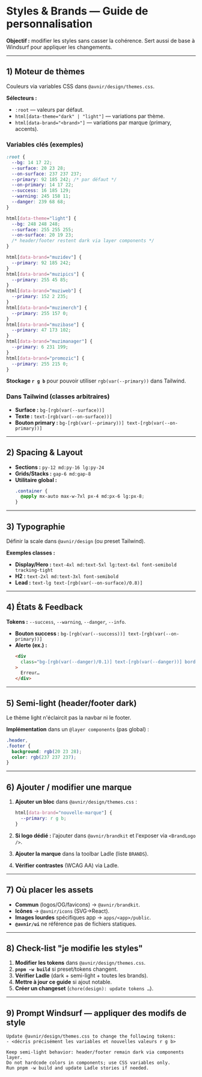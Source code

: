 # Styles & Brands — Guide de personnalisation

**Objectif :** modifier les styles sans casser la cohérence. Sert aussi de base à Windsurf pour appliquer les changements.

---

## 1) Moteur de thèmes

Couleurs via variables CSS dans `@avnir/design/themes.css`.

**Sélecteurs :**

- `:root` — valeurs par défaut.
- `html[data-theme="dark" | "light"]` — variations par thème.
- `html[data-brand="<brand>"]` — variations par marque (primary, accents).

### Variables clés (exemples)

```css
:root {
  --bg: 14 17 22;
  --surface: 20 23 28;
  --on-surface: 237 237 237;
  --primary: 92 185 242; /* par défaut */
  --on-primary: 14 17 22;
  --success: 16 185 129;
  --warning: 245 158 11;
  --danger: 239 68 68;
}

html[data-theme="light"] {
  --bg: 248 248 248;
  --surface: 255 255 255;
  --on-surface: 20 19 23;
  /* header/footer restent dark via layer components */
}

html[data-brand="muzidev"] {
  --primary: 92 185 242;
}
html[data-brand="muzipics"] {
  --primary: 255 45 85;
}
html[data-brand="muziweb"] {
  --primary: 152 2 235;
}
html[data-brand="muzimerch"] {
  --primary: 255 157 0;
}
html[data-brand="muzibase"] {
  --primary: 47 173 102;
}
html[data-brand="muzimanager"] {
  --primary: 6 231 199;
}
html[data-brand="promozic"] {
  --primary: 255 215 0;
}
```

**Stockage `r g b`** pour pouvoir utiliser `rgb(var(--primary))` dans Tailwind.

### Dans Tailwind (classes arbitraires)

- **Surface :** `bg-[rgb(var(--surface))]`
- **Texte :** `text-[rgb(var(--on-surface))]`
- **Bouton primary :** `bg-[rgb(var(--primary))] text-[rgb(var(--on-primary))]`

---

## 2) Spacing & Layout

- **Sections :** `py-12 md:py-16 lg:py-24`
- **Grids/Stacks :** `gap-6 md:gap-8`
- **Utilitaire global :**
  ```css
  .container {
    @apply mx-auto max-w-7xl px-4 md:px-6 lg:px-8;
  }
  ```

---

## 3) Typographie

Définir la scale dans `@avnir/design` (ou preset Tailwind).

**Exemples classes :**

- **Display/Hero :** `text-4xl md:text-5xl lg:text-6xl font-semibold tracking-tight`
- **H2 :** `text-2xl md:text-3xl font-semibold`
- **Lead :** `text-lg text-[rgb(var(--on-surface)/0.8)]`

---

## 4) États & Feedback

**Tokens :** `--success`, `--warning`, `--danger`, `--info`.

- **Bouton success :** `bg-[rgb(var(--success))] text-[rgb(var(--on-primary))]`
- **Alerte (ex.) :**
  ```html
  <div
    class="bg-[rgb(var(--danger)/0.1)] text-[rgb(var(--danger))] border border-[rgb(var(--danger)/0.2)]"
  >
    Erreur…
  </div>
  ```

---

## 5) Semi-light (header/footer dark)

Le thème light n'éclaircit pas la navbar ni le footer.

**Implémentation** dans un `@layer components` (pas global) :

```css
.header,
.footer {
  background: rgb(20 23 28);
  color: rgb(237 237 237);
}
```

---

## 6) Ajouter / modifier une marque

1. **Ajouter un bloc** dans `@avnir/design/themes.css` :

   ```css
   html[data-brand="nouvelle-marque"] {
     --primary: r g b;
   }
   ```

2. **Si logo dédié :** l'ajouter dans `@avnir/brandkit` et l'exposer via `<BrandLogo />`.

3. **Ajouter la marque** dans la toolbar Ladle (liste `BRANDS`).

4. **Vérifier contrastes** (WCAG AA) via Ladle.

---

## 7) Où placer les assets

- **Commun** (logos/OG/favicons) → `@avnir/brandkit`.
- **Icônes** → `@avnir/icons` (SVG→React).
- **Images lourdes** spécifiques app → `apps/<app>/public`.
- **`@avnir/ui`** ne référence pas de fichiers statiques.

---

## 8) Check-list "je modifie les styles"

1. **Modifier les tokens** dans `@avnir/design/themes.css`.
2. **`pnpm -w build`** si preset/tokens changent.
3. **Vérifier Ladle** (dark + semi-light + toutes les brands).
4. **Mettre à jour ce guide** si ajout notable.
5. **Créer un changeset** (`chore(design): update tokens …`).

---

## 9) Prompt Windsurf — appliquer des modifs de style

```
Update @avnir/design/themes.css to change the following tokens:
- <décris précisément les variables et nouvelles valeurs r g b>

Keep semi-light behavior: header/footer remain dark via components layer.
Do not hardcode colors in components; use CSS variables only.
Run pnpm -w build and update Ladle stories if needed.
```
